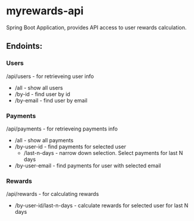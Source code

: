 # myrewards-api
Spring Boot Application, provides API access to user rewards calculation.

## Endoints:

### Users

/api/users - for retrieveing user info
* /all - show all users
* /by-id - find user by id
* /by-email - find user by email

### Payments

/api/payments - for retrieveing payments info
* /all - show all payments
* /by-user-id - find payments for selected user
  * /last-n-days - narrow down selection. Select payments for last N days
* /by-user-email - find payments for user with selected email

### Rewards

/api/rewards - for calculating rewards
* /by-user-id/last-n-days - calculate rewards for selected user for last N days
